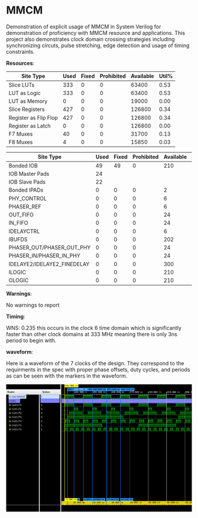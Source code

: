 # MMCM

Demonstration of explicit usage of MMCM in System Verilog for demonstration of proficiency with MMCM resource and applications. This project also demonstrates clock domain crossing strategies including synchronizing circuts, pulse stretching, edge detection and usage of timing constraints.  

**Resources**:

| Site Type             | Used | Fixed | Prohibited | Available | Util% |
|-----------------------|------|-------|------------|-----------|-------|
| Slice LUTs            | 333  | 0     | 0          | 63400     | 0.53  |
| LUT as Logic          | 333  | 0     | 0          | 63400     | 0.53  |
| LUT as Memory         | 0    | 0     | 0          | 19000     | 0.00  |
| Slice Registers       | 427  | 0     | 0          | 126800    | 0.34  |
| Register as Flip Flop | 427  | 0     | 0          | 126800    | 0.34  |
| Register as Latch     | 0    | 0     | 0          | 126800    | 0.00  |
| F7 Muxes              | 40   | 0     | 0          | 31700     | 0.13  |
| F8 Muxes              | 4    | 0     | 0          | 15850     | 0.03  |

| Site Type                      | Used | Fixed | Prohibited | Available | Util% |
|--------------------------------|------|-------|------------|-----------|-------|
| Bonded IOB                     | 49   | 49    | 0          | 210       | 23.33 |
| IOB Master Pads                | 24   |       |            |           |       |
| IOB Slave Pads                 | 22   |       |            |           |       |
| Bonded IPADs                   | 0    | 0     | 0          | 2         | 0.00  |
| PHY_CONTROL                    | 0    | 0     | 0          | 6         | 0.00  |
| PHASER_REF                     | 0    | 0     | 0          | 6         | 0.00  |
| OUT_FIFO                       | 0    | 0     | 0          | 24        | 0.00  |
| IN_FIFO                        | 0    | 0     | 0          | 24        | 0.00  |
| IDELAYCTRL                     | 0    | 0     | 0          | 6         | 0.00  |
| IBUFDS                         | 0    | 0     | 0          | 202       | 0.00  |
| PHASER_OUT/PHASER_OUT_PHY      | 0    | 0     | 0          | 24        | 0.00  |
| PHASER_IN/PHASER_IN_PHY        | 0    | 0     | 0          | 24        | 0.00  |
| IDELAYE2/IDELAYE2_FINEDELAY    | 0    | 0     | 0          | 300       | 0.00  |
| ILOGIC                         | 0    | 0     | 0          | 210       | 0.00  |
| OLOGIC                         | 0    | 0     | 0          | 210       | 0.00  |

**Warnings**:

No warnings to report

**Timing**:

WNS: 0.235 this occurs in the clock 6 time domain which is significantly faster than other clock domains at 333 MHz meaning there is only 3ns period to begin with. 

**waveform**:

Here is a waveform of the 7 clocks of the design. They correspond to the requirments in the spec with proper phase offsets, duty cycles, and periods as can be seen with the markers in the waveform. 

![waveform](waveform.png)

